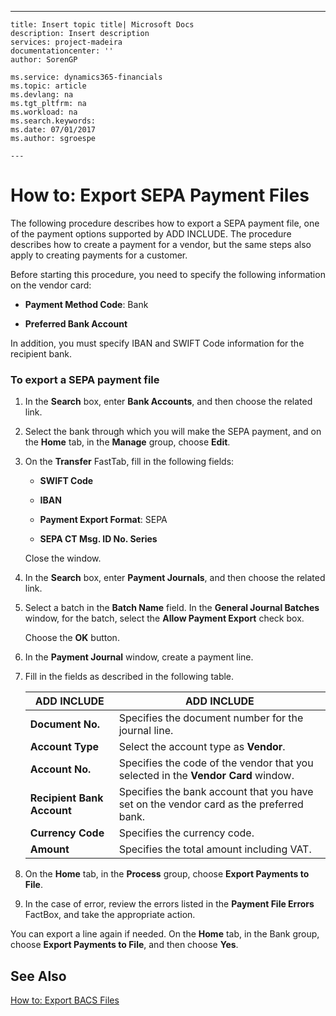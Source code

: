 ---
    title: Insert topic title| Microsoft Docs
    description: Insert description
    services: project-madeira
    documentationcenter: ''
    author: SorenGP

    ms.service: dynamics365-financials
    ms.topic: article
    ms.devlang: na
    ms.tgt_pltfrm: na
    ms.workload: na
    ms.search.keywords:
    ms.date: 07/01/2017
    ms.author: sgroespe

    ---
# How to: Export SEPA Payment Files
The following procedure describes how to export a SEPA payment file, one of the payment options supported by ADD INCLUDE<!--[!INCLUDE[navnow](../../ApplicationDesign/includes/navnow_md.md)]-->. The procedure describes how to create a payment for a vendor, but the same steps also apply to creating payments for a customer.  
  
 Before starting this procedure, you need to specify the following information on the vendor card:  
  
-   **Payment Method Code**: Bank  
  
-   **Preferred Bank Account**  
  
 In addition, you must specify IBAN and SWIFT Code information for the recipient bank.  
  
### To export a SEPA payment file  
  
1.  In the **Search** box, enter **Bank Accounts**, and then choose the related link.  
  
2.  Select the bank through which you will make the SEPA payment, and on the **Home** tab, in the **Manage** group, choose **Edit**.  
  
3.  On the **Transfer** FastTab, fill in the following fields:  
  
    -   **SWIFT Code**  
  
    -   **IBAN**  
  
    -   **Payment Export Format**: SEPA  
  
    -   **SEPA CT Msg. ID No. Series**  
  
     Close the window.  
  
4.  In the **Search** box, enter **Payment Journals**, and then choose the related link.  
  
5.  Select a batch in the **Batch Name** field. In the **General Journal Batches** window, for the batch, select the **Allow Payment Export** check box.  
  
     Choose the **OK** button.  
  
6.  In the **Payment Journal** window, create a payment line.  
  
7.  Fill in the fields as described in the following table.  
  
    |ADD INCLUDE<!--[!INCLUDE[bp_tablefield](../../ApplicationDesign/includes/bp_tablefield_md.md)]-->|ADD INCLUDE<!--[!INCLUDE[bp_tabledescription](../../ApplicationDesign/includes/bp_tabledescription_md.md)]-->|  
    |---------------------------------|---------------------------------------|  
    |**Document No.**|Specifies the document number for the journal line.|  
    |**Account Type**|Select the account type as **Vendor**.|  
    |**Account No.**|Specifies the code of the vendor that you selected in the **Vendor Card** window.|  
    |**Recipient Bank Account**|Specifies the bank account that you have set on the vendor card as the preferred bank.|  
    |**Currency Code**|Specifies the currency code.|  
    |**Amount**|Specifies the total amount including VAT.|  
  
8.  On the **Home** tab, in the **Process** group, choose **Export Payments to File**.  
  
9. In the case of error, review the errors listed in the **Payment File Errors** FactBox, and take the appropriate action.  
  
 You can export a line again if needed. On the **Home** tab, in the Bank group, choose **Export Payments to File**, and then choose **Yes**.  
  
## See Also  
 [How to: Export BACS Files](../../LocalFunctionalityForMicrosoftDynamicsNav2016/UnitedKingdom/how-to-export-bacs-files.md)